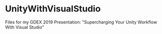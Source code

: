# UnityWithVisualStudio
Files for my GDEX 2019 Presentation: "Supercharging Your Unity Workflow With Visual Studio"
